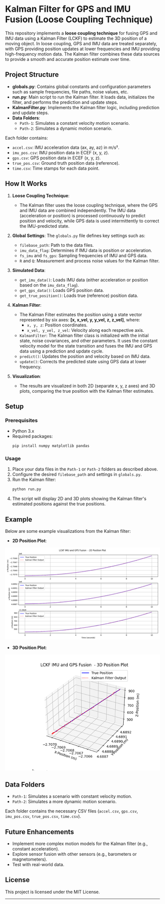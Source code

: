 
# Kalman Filter for GPS and IMU Fusion (Loose Coupling Technique)

This repository implements a **loose coupling technique** for fusing GPS and IMU data using a Kalman Filter (LCKF) to estimate the 3D position of a moving object. In loose coupling, GPS and IMU data are treated separately, with GPS providing position updates at lower frequencies and IMU providing high-frequency motion data. The Kalman filter combines these data sources to provide a smooth and accurate position estimate over time.

## Project Structure

- **globals.py**: Contains global constants and configuration parameters such as sample frequencies, file paths, noise values, etc.
- **run.py**: Main script to run the Kalman filter. It loads data, initializes the filter, and performs the prediction and update steps.
- **KalmanFilter.py**: Implements the Kalman filter logic, including prediction and update steps.
- **Data Folders**:
  - `Path-1`: Simulates a constant velocity motion scenario.
  - `Path-2`: Simulates a dynamic motion scenario.

Each folder contains:
  - `accel.csv`: IMU acceleration data (ax, ay, az) in m/s².
  - `imu_pos.csv`: IMU position data in ECEF (x, y, z).
  - `gps.csv`: GPS position data in ECEF (x, y, z).
  - `true_pos.csv`: Ground truth position data (reference).
  - `time.csv`: Time stamps for each data point.

## How It Works

1. **Loose Coupling Technique**: 
   - The Kalman filter uses the loose coupling technique, where the GPS and IMU data are combined independently. The IMU data (acceleration or position) is processed continuously to predict position and velocity, while GPS data is used intermittently to correct the IMU-predicted state.
   
2. **Global Settings**: The `globals.py` file defines key settings such as:
   - `filebase_path`: Path to the data files.
   - `imu_data_flag`: Determines if IMU data is position or acceleration.
   - `fs_imu` and `fs_gps`: Sampling frequencies of IMU and GPS data.
   - `R` and `Q`: Measurement and process noise values for the Kalman filter.

3. **Simulated Data**: 
   - `get_imu_data()`: Loads IMU data (either acceleration or position based on the `imu_data_flag`).
   - `get_gps_data()`: Loads GPS position data.
   - `get_true_position()`: Loads true (reference) position data.

4. **Kalman Filter**: 
   - The Kalman Filter estimates the position using a state vector represented by six axes: **[x, x_vel, y, y_vel, z, z_vel]**, where:
     - `x, y, z`: Position coordinates.
     - `x_vel, y_vel, z_vel`: Velocity along each respective axis.
   - `KalmanFilter`: The Kalman filter class is initialized with the initial state, noise covariances, and other parameters. It uses the constant velocity model for the state transition and fuses the IMU and GPS data using a prediction and update cycle.
   - `predict()`: Updates the position and velocity based on IMU data.
   - `update()`: Corrects the predicted state using GPS data at lower frequency.

5. **Visualization**: 
   - The results are visualized in both 2D (separate x, y, z axes) and 3D plots, comparing the true position with the Kalman filter estimates.

## Setup

### Prerequisites

- Python 3.x
- Required packages:
  ```bash
  pip install numpy matplotlib pandas
  ```

### Usage

1. Place your data files in the `Path-1` or `Path-2` folders as described above.
2. Configure the desired `filebase_path` and settings in `globals.py`.
3. Run the Kalman filter:
   ```bash
   python run.py
   ```
4. The script will display 2D and 3D plots showing the Kalman filter's estimated positions against the true positions.

## Example

Below are some example visualizations from the Kalman filter:

- **2D Position Plot**:

![2D Position Plot](examples/2D_position.png)

- **3D Position Plot**:

![3D Position Plot](examples/3D_position.png)

## Data Folders

- `Path-1`: Simulates a scenario with constant velocity motion.
- `Path-2`: Simulates a more dynamic motion scenario.

Each folder contains the necessary CSV files (`accel.csv`, `gps.csv`, `imu_pos.csv`, `true_pos.csv`, `time.csv`).

## Future Enhancements

- Implement more complex motion models for the Kalman filter (e.g., constant acceleration).
- Explore sensor fusion with other sensors (e.g., barometers or magnetometers).
- Test with real-world data.

## License

This project is licensed under the MIT License.

---